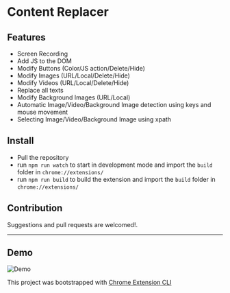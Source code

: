 # Content Replacer


## Features

- Screen Recording 
- Add JS to the DOM
- Modify Buttons (Color/JS action/Delete/Hide)
- Modify Images (URL/Local/Delete/Hide)
- Modify Videos (URL/Local/Delete/Hide)
- Replace all texts
- Modify Background Images (URL/Local)
- Automatic Image/Video/Background Image detection using keys and mouse movement
- Selecting Image/Video/Background Image using xpath

## Install

- Pull the repository
- run `npm run watch` to start in development mode and import the `build` folder in `chrome://extensions/`
- run `npm run build` to build the extension and import the `build` folder in `chrome://extensions/`

## Contribution

Suggestions and pull requests are welcomed!.

---

## Demo

![Demo](/assets/demo.gif)


This project was bootstrapped with [Chrome Extension CLI](https://github.com/dutiyesh/chrome-extension-cli)
